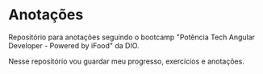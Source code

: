 # Anotações
Repositório para anotações seguindo o bootcamp "Potência Tech Angular Developer - Powered by iFood" da DIO.

Nesse repositório vou guardar meu progresso, exercícios e anotações.